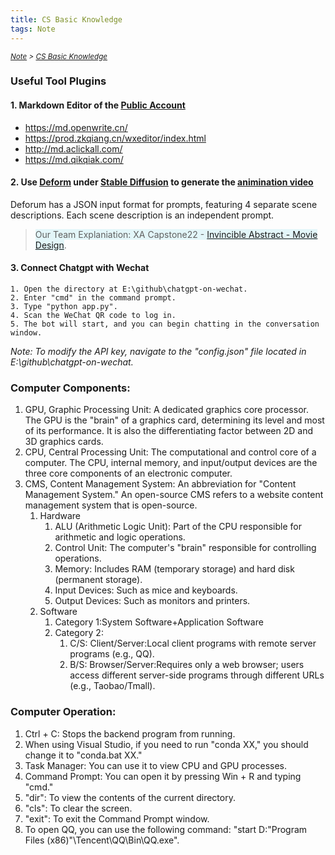 ```yaml
---
title: CS Basic Knowledge
tags: Note
---
```

*<small>[Note](/tags/Note/index.html) > [CS Basic Knowledge](/2023/09/11/Note笔记/CS-Basic-Knowledge/index.html)</small>*

### Useful Tool Plugins
#### 1. Markdown Editor of the [Public Account](https://wechatwiki.com/wechat-resources/wechat-official-account-marketing-platform-epic-tutorial-guide/)
- https://md.openwrite.cn/
- https://prod.zkqiang.cn/wxeditor/index.html
- http://md.aclickall.com/
- https://md.qikqiak.com/

#### 2. Use [Deform](https://github.com/deforum-art/deforum-stable-diffusion) under [Stable Diffusion](https://stablediffusionweb.com/) to generate the [animination video](https://zhuanlan.zhihu.com/p/624487125)

Deforum has a JSON input format for prompts, featuring 4 separate scene descriptions. Each scene description is an independent prompt. 

> <span style="background-color:#e3f6f9;"> Our Team Explaniation: XA Capstone22 - [Invincible Abstract - Movie Design](https://u0b0rmsz9b8.feishu.cn/file/T0pYbPPH0opGFxxSDKNcPYTbnxh?from=from_copylink)</span>.


#### 3. Connect Chatgpt with Wechat 
```
1. Open the directory at E:\github\chatgpt-on-wechat.
2. Enter "cmd" in the command prompt.
3. Type "python app.py".
4. Scan the WeChat QR code to log in.
5. The bot will start, and you can begin chatting in the conversation window.
```
*Note: To modify the API key, navigate to the "config.json" file located in E:\github\chatgpt-on-wechat.*

### Computer Components:
1. GPU, Graphic Processing Unit: A dedicated graphics core processor. The GPU is the "brain" of a graphics card, determining its level and most of its performance. It is also the differentiating factor between 2D and 3D graphics cards.
2. CPU, Central Processing Unit: The computational and control core of a computer. The CPU, internal memory, and input/output devices are the three core components of an electronic computer.
3. CMS, Content Management System: An abbreviation for "Content Management System." An open-source CMS refers to a website content management system that is open-source.
   1. Hardware
      1. ALU (Arithmetic Logic Unit): Part of the CPU responsible for arithmetic and logic operations.
      2. Control Unit: The computer's "brain" responsible for controlling operations.
      3. Memory: Includes RAM (temporary storage) and hard disk (permanent storage).
      4. Input Devices: Such as mice and keyboards.
      5. Output Devices: Such as monitors and printers.
   2. Software
      1. Category 1:System Software+Application Software
      2. Category 2:
         1. C/S: Client/Server:Local client programs with remote server programs (e.g., QQ).
         2. B/S: Browser/Server:Requires only a web browser; users access different server-side programs through different URLs (e.g., Taobao/Tmall).

### Computer Operation:
1. Ctrl + C: Stops the backend program from running.
2. When using Visual Studio, if you need to run "conda XX," you should change it to "conda.bat XX."
3. Task Manager: You can use it to view CPU and GPU processes.
4. Command Prompt: You can open it by pressing Win + R and typing "cmd."
5. "dir": To view the contents of the current directory.
6. "cls": To clear the screen.
7. "exit": To exit the Command Prompt window.
8. To open QQ, you can use the following command: "start D:"Program Files (x86)"\Tencent\QQ\Bin\QQ.exe".

